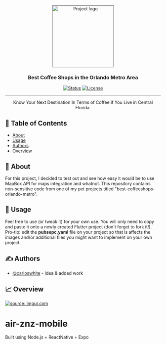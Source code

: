 <p align="center">
  <a href="" rel="noopener">
 <img width=200px height=200px src="https://i.ibb.co/phTfcpz/logo.png" alt="Project logo"></a>
</p>

<h3 align="center">Best Coffee Shops in the Orlando Metro Area</h3>

<div align="center">

  [![Status](https://img.shields.io/badge/status-active-success.svg)]()
  [![License](https://img.shields.io/badge/license-MIT-blue.svg)](/LICENSE)

</div>

---

<p align="center"> Know Your Next Destination In Terms of Coffee if You Live in Central Florida.
    <br> 
</p>

## 📝 Table of Contents
- [About](#about)
- [Usage](#usage)
- [Authors](#authors)
- [Overview](#solutionsoverview)

## 🧐 About <a name = "about"></a>
For this project, I decided to test out and see how easy it would be to use MapBox API for maps integration and whatnot. This repository contains non-sensitive code from one of my pet projects titled "best-coffeeshops-orlando-metro". 

## 🎈 Usage <a name="usage"></a>
Feel free to use (or tweak it) for your own use. You will only need to copy and paste it onto a newly created Flutter project (don't forget to fork it!). Pro-tip: edit the <b>pubsepc.yaml</b> file on your project so that is affects the images and/or additional files you might want to implement on your own project.

## ✍️  Authors <a name = "authors"></a>
- [@carloswhite](https://github.com/carloswhite) - Idea & added work

## 📈 Overview
<a href="https://i.imgur.com/cIlZxGa.png"><img src="https://i.imgur.com/cIlZxGa.png" title="source: imgur.com" /></a>


# air-znz-mobile
Built using Node.js + ReactNative + Expo
